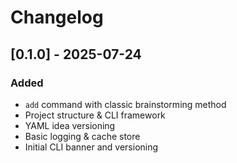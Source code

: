 # Changelog

<!--start-->
## [0.1.0] - 2025-07-24

### Added

- `add` command with classic brainstorming method
- Project structure & CLI framework
- YAML idea versioning
- Basic logging & cache store
- Initial CLI banner and versioning

<!--end-->
